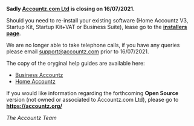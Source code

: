 **Sadly [Accountz.com Ltd](history.md) is closing on 16/07/2021.**

Should you need to re-install your existing software (Home Accountz V3, Startup Kit, Startup Kit+VAT or Business Suite), 
lease go to the **[installers page](./installers.md)**.

We are no longer able to take telephone calls, if you have any queries please email support@accountz.com prior to 16/07/2021.

The copy of the oryginal help guides are available here:
* [Business Accountz](https://accountz-open.github.io/businesshelp/)
* [Home Accountz](https://accountz-open.github.io/homehelp/)

If you would like information regarding the forthcoming **Open Source** version (not owned or associated to Accountz.com Ltd), please go to **<https://accountz.org/>**

*The Accountz Team*

